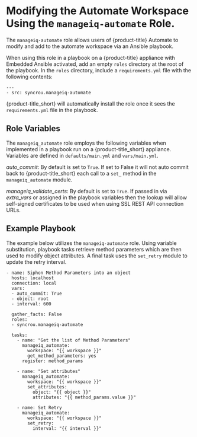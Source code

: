 # Modifying the Automate Workspace Using the `manageiq-automate` Role.

The `manageiq-automate` role allows users of {product-title} Automate to
modify and add to the automate workspace via an Ansible playbook.

<div class="note">

When using this role in a playbook on a {product-title} appliance with
Embedded Ansible activated, add an empty `roles` directory at the root
of the playbook. In the `roles` directory, include a `requirements.yml`
file with the following contents:

    ---
    - src: syncrou.manageiq-automate

{product-title\_short} will automatically install the role once it sees
the `requirements.yml` file in the playbook.

</div>

## Role Variables

The `manageiq_automate` role employs the following variables when
implemented in a playbook run on a {product-title\_short} appliance.
Variables are defined in `defaults/main.yml` and `vars/main.yml`.

*auto\_commit*: By default is set to `True`. If set to False it will not
auto commit back to {product-title\_short} each call to a `set_` method
in the `manageiq_automate` module.

*manageiq\_validate\_certs*: By default is set to `True`. If passed in
via *extra\_vars* or assigned in the playbook variables then the lookup
will allow self-signed certificates to be used when using SSL REST API
connection URLs.

## Example Playbook

The example below utilizes the `manageiq-automate` role. Using variable
substitution, playbook tasks retrieve method parameters which are then
used to modify object attributes. A final task uses the `set_retry`
module to update the retry interval.

    - name: Siphon Method Parameters into an object
      hosts: localhost
      connection: local
      vars:
      - auto_commit: True
      - object: root
      - interval: 600
    
      gather_facts: False
      roles:
      - syncrou.manageiq-automate
    
      tasks:
        - name: "Get the list of Method Parameters"
          manageiq_automate:
            workspace: "{{ workspace }}"
            get_method_parameters: yes
          register: method_params
    
        - name: "Set attributes"
          manageiq_automate:
            workspace: "{{ workspace }}"
            set_attributes:
              object: "{{ object }}"
              attributes: "{{ method_params.value }}"
    
        - name: Set Retry
          manageiq_automate:
            workspace: "{{ workspace }}"
            set_retry:
              interval: "{{ interval }}"
